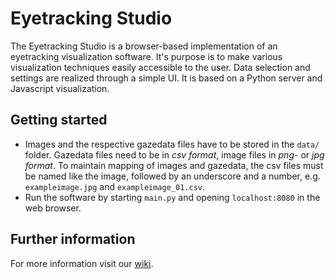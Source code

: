 # Eyetracking Studio
The Eyetracking Studio is a browser-based implementation of an eyetracking visualization software. It's purpose is to make various visualization techniques easily accessible to the user. Data selection and settings are realized through a simple UI. It is based on a Python server and Javascript visualization. 

## Getting started
* Images and the respective gazedata files have to be stored in the `data/` folder. Gazedata files need to be in *csv format*, image files in *png-* or *jpg format*. To maintain mapping of images and gazedata, the csv files must be named like the image, followed by an underscore and a number, e.g. `exampleimage.jpg` and `exampleimage_01.csv`.
* Run the software by starting `main.py` and opening `localhost:8080` in the web browser.

## Further information
For more information visit our [wiki](https://github.com/chrip/eyetracking/wiki).
